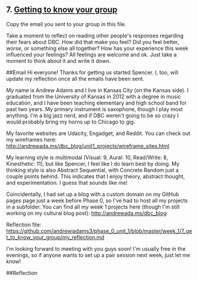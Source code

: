 ## 7. [Getting to know your group](7_get_to_know_your_group/readme.md)

Copy the email you sent to your group in this file.

Take a moment to reflect on reading other people's responses regarding their fears about DBC. How did that make you feel? Did you feel better, worse, or something else all together? How has your experience this week influenced your feelings? All feelings are welcome and ok. Just take a moment to think about it and write it down. 

##Email
Hi everyone! Thanks for getting us started Spencer. I, too, will update my reflection once all the emails have been sent.

My name is Andrew Adams and I live in Kansas City (on the Kansas side). I graduated from the University of Kansas in 2012 with a degree in music education, and I have been teaching elementary and high school band for past two years. My primary instrument is saxophone, though I play most anything. I'm a big jazz nerd, and if DBC weren't going to be so crazy I would probably bring my horns up to Chicago to gig.

My favorite websites are Udacity, Engadget, and Reddit. You can check out my wireframes here: http://andrewada.ms/dbc_blog/unit1_projects/wireframe_sites.html

My learning style is multimodal (Visual: 9, Aural: 10, Read/Write: 8, Kinesthetic: 11), but like Spencer, I feel like I do learn best by doing. My thinking style is also Abstract Sequential, with Concrete Random just a couple points behind. This indicates that I enjoy theory, abstract thought, and experimentation. I guess that sounds like me!

Coincidentally, I had set up a blog with a custom domain on my GitHub pages page just a week before Phase 0, so I've had to host all my projects in a subfolder. You can find all my week 1 projects here (though I'm still working on my cultural blog post): http://andrewada.ms/dbc_blog

Reflection file: https://github.com/andrewjadams3/phase_0_unit_1/blob/master/week_1/7_get_to_know_your_group/my_reflection.md

I'm looking forward to meeting with you guys soon! I'm usually free in the evenings, so if anyone wants to set up a pair session next week, just let me know!

##Reflection

